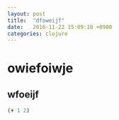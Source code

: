```yaml
---
layout: post
title:  "dfoweijf"
date:   2016-11-22 15:09:10 +0900
categories: clojure 
---
```

# owiefoiwje
## wfoeijf
```clojure
(+ 1 2)
```
